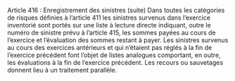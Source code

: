 Article 416 : Enregistrement des sinistres (suite)
Dans toutes les catégories de risques définies à l’article 411 les sinistres survenus dans l’exercice inventorié sont portés sur une liste à lecture directe indiquant, outre le numéro de sinistre prévu à l’article 415, les sommes payées au cours de l’exercice et l’évaluation des sommes restant à payer. Les sinistres survenus au cours des exercices antérieurs et qui n’étaient pas réglés à la fin de l’exercice précédent font l’objet de listes analogues comportant, en outre, les évaluations à la fin de l’exercice précédent. Les recours ou sauvetages donnent lieu à un traitement parallèle.